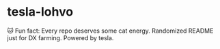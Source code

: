 ﻿# tesla-lohvo

🐱 Fun fact: Every repo deserves some cat energy.
Randomized README just for DX farming.
Powered by tesla.
